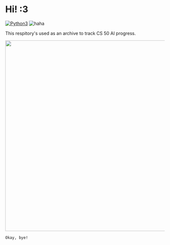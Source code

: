 # Hi! :3

[![Python3](https://img.shields.io/badge/language-Python3-red)](https://www.python.org/downloads/)
![haha](https://img.shields.io/badge/status-on_progress%20%F0%9F%9A%A7-yellow)

This respitory's used as an archive to track CS 50 AI progress.

<p align="center">
<img align="center" src=".img/Fumo.gif" width="600">
</p>

```
Okay, bye!
```